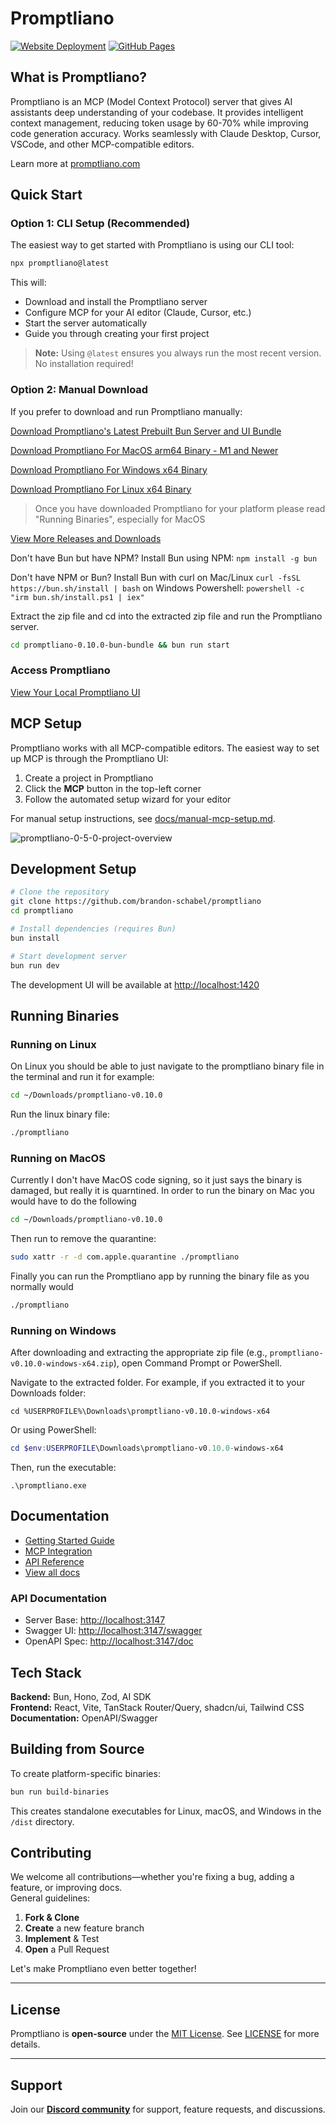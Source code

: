 # Promptliano

[![Website Deployment](https://github.com/brandon-schabel/promptliano/actions/workflows/deploy-website.yml/badge.svg)](https://github.com/brandon-schabel/promptliano/actions/workflows/deploy-website.yml)
[![GitHub Pages](https://img.shields.io/badge/Website-promptliano.com-blue)](https://promptliano.com)

## What is Promptliano?

Promptliano is an MCP (Model Context Protocol) server that gives AI assistants deep understanding of your codebase. It provides intelligent context management, reducing token usage by 60-70% while improving code generation accuracy. Works seamlessly with Claude Desktop, Cursor, VSCode, and other MCP-compatible editors.

Learn more at [promptliano.com](https://promptliano.com)

## Quick Start

### Option 1: CLI Setup (Recommended)

The easiest way to get started with Promptliano is using our CLI tool:

```bash
npx promptliano@latest
```

This will:

- Download and install the Promptliano server
- Configure MCP for your AI editor (Claude, Cursor, etc.)
- Start the server automatically
- Guide you through creating your first project

> **Note:** Using `@latest` ensures you always run the most recent version. No installation required!

### Option 2: Manual Download

If you prefer to download and run Promptliano manually:

[Download Promptliano's Latest Prebuilt Bun Server and UI Bundle](https://github.com/brandon-schabel/promptliano/releases/download/v0.10.0/promptliano-0.10.0-bun-bundle.zip)

[Download Promptliano For MacOS arm64 Binary - M1 and Newer](https://github.com/brandon-schabel/promptliano/releases/download/v0.10.0/promptliano-0.10.0-macos-arm64.zip)

[Download Promptliano For Windows x64 Binary](https://github.com/brandon-schabel/promptliano/releases/download/v0.10.0/promptliano-0.10.0-windows-x64.zip)

[Download Promptliano For Linux x64 Binary](https://github.com/brandon-schabel/promptliano/releases/download/v0.10.0/promptliano-0.10.0-linux-x64.zip)

> Once you have downloaded Promptliano for your platform please read "Running Binaries", especially for MacOS

[View More Releases and Downloads](https://github.com/brandon-schabel/promptliano/releases)

Don't have Bun but have NPM? Install Bun using NPM: `npm install -g bun`

Don't have NPM or Bun? Install Bun with curl on Mac/Linux `curl -fsSL https://bun.sh/install | bash` on Windows Powershell: `powershell -c "irm bun.sh/install.ps1 | iex"`

Extract the zip file and cd into the extracted zip file and run the Promptliano server.

```bash
cd promptliano-0.10.0-bun-bundle && bun run start
```

### Access Promptliano

[View Your Local Promptliano UI](http://localhost:3579/)

## MCP Setup

Promptliano works with all MCP-compatible editors. The easiest way to set up MCP is through the Promptliano UI:

1. Create a project in Promptliano
2. Click the **MCP** button in the top-left corner
3. Follow the automated setup wizard for your editor

For manual setup instructions, see [docs/manual-mcp-setup.md](./docs/manual-mcp-setup.md).

![promptliano-0-5-0-project-overview](https://github.com/user-attachments/assets/f92680e4-2877-488a-b336-79533c3999d4)

## Development Setup

```bash
# Clone the repository
git clone https://github.com/brandon-schabel/promptliano
cd promptliano

# Install dependencies (requires Bun)
bun install

# Start development server
bun run dev
```

The development UI will be available at [http://localhost:1420](http://localhost:1420)

## Running Binaries

### Running on Linux

On Linux you should be able to just navigate to the promptliano binary file in the terminal and run it for example:

```bash
cd ~/Downloads/promptliano-v0.10.0
```

Run the linux binary file:

```bash
./promptliano
```

### Running on MacOS

Currently I don't have MacOS code signing, so it just says the binary is damaged, but really it is quarntined. In order to run the binary on Mac you would have to do the following

```bash
cd ~/Downloads/promptliano-v0.10.0
```

Then run to remove the quarantine:

```bash
sudo xattr -r -d com.apple.quarantine ./promptliano
```

Finally you can run the Promptliano app by running the binary file as you normally would

```bash
./promptliano
```

### Running on Windows

After downloading and extracting the appropriate zip file (e.g., `promptliano-v0.10.0-windows-x64.zip`), open Command Prompt or PowerShell.

Navigate to the extracted folder. For example, if you extracted it to your Downloads folder:

```batch
cd %USERPROFILE%\Downloads\promptliano-v0.10.0-windows-x64
```

Or using PowerShell:

```powershell
cd $env:USERPROFILE\Downloads\promptliano-v0.10.0-windows-x64
```

Then, run the executable:

```batch
.\promptliano.exe
```

## Documentation

- [Getting Started Guide](https://promptliano.com/docs/getting-started)
- [MCP Integration](https://promptliano.com/integrations)
- [API Reference](https://promptliano.com/docs/api)
- [View all docs](https://promptliano.com/docs)

### API Documentation

- Server Base: [http://localhost:3147](http://localhost:3147)
- Swagger UI: [http://localhost:3147/swagger](http://localhost:3147/swagger)
- OpenAPI Spec: [http://localhost:3147/doc](http://localhost:3147/doc)

## Tech Stack

**Backend:** Bun, Hono, Zod, AI SDK  
**Frontend:** React, Vite, TanStack Router/Query, shadcn/ui, Tailwind CSS  
**Documentation:** OpenAPI/Swagger

## Building from Source

To create platform-specific binaries:

```bash
bun run build-binaries
```

This creates standalone executables for Linux, macOS, and Windows in the `/dist` directory.

## Contributing

We welcome all contributions—whether you're fixing a bug, adding a feature, or improving docs.  
General guidelines:

1. **Fork & Clone**
2. **Create** a new feature branch
3. **Implement** & Test
4. **Open** a Pull Request

Let's make Promptliano even better together!

---

## License

Promptliano is **open-source** under the [MIT License](./LICENSE). See [LICENSE](./LICENSE) for more details.

---

## Support

Join our **[Discord community](https://discord.gg/Z2nDnVQKKm)** for support, feature requests, and discussions.
